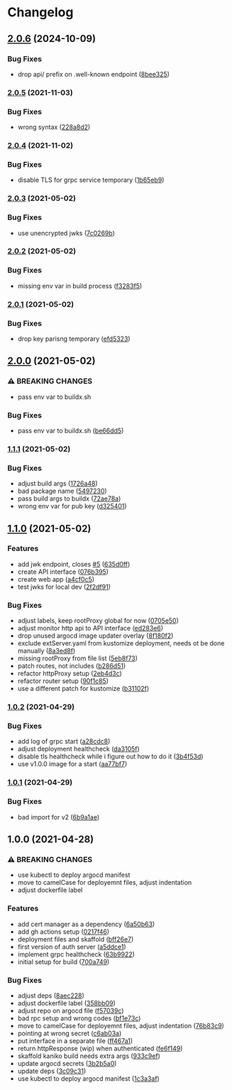 # Changelog

## [2.0.6](https://github.com/shipperizer/fluffy-octo-telegram/compare/v2.0.5...v2.0.6) (2024-10-09)


### Bug Fixes

* drop api/ prefix on .well-known endpoint ([8bee325](https://github.com/shipperizer/fluffy-octo-telegram/commit/8bee325d5286ebf62866227eeab2479a56bccf6b))

### [2.0.5](https://www.github.com/shipperizer/fluffy-octo-telegram/compare/v2.0.4...v2.0.5) (2021-11-03)


### Bug Fixes

* wrong syntax ([228a8d2](https://www.github.com/shipperizer/fluffy-octo-telegram/commit/228a8d2274b5210a9395a9d6bf30a74cdfd56ba9))

### [2.0.4](https://www.github.com/shipperizer/fluffy-octo-telegram/compare/v2.0.3...v2.0.4) (2021-11-02)


### Bug Fixes

* disable TLS for grpc service temporary ([1b65eb9](https://www.github.com/shipperizer/fluffy-octo-telegram/commit/1b65eb9cc5aa1b959f6c905e4bdc641a47a2dbae))

### [2.0.3](https://www.github.com/shipperizer/fluffy-octo-telegram/compare/v2.0.2...v2.0.3) (2021-05-02)


### Bug Fixes

* use unencrypted jwks ([7c0269b](https://www.github.com/shipperizer/fluffy-octo-telegram/commit/7c0269b171a978b39ad0ed8ac3340a95523b1aad))

### [2.0.2](https://www.github.com/shipperizer/fluffy-octo-telegram/compare/v2.0.1...v2.0.2) (2021-05-02)


### Bug Fixes

* missing env var in build process ([f3283f5](https://www.github.com/shipperizer/fluffy-octo-telegram/commit/f3283f544dd097718cb2da5ce758c9ceb4201889))

### [2.0.1](https://www.github.com/shipperizer/fluffy-octo-telegram/compare/v2.0.0...v2.0.1) (2021-05-02)


### Bug Fixes

* drop key parisng temporary ([efd5323](https://www.github.com/shipperizer/fluffy-octo-telegram/commit/efd53232954078ad529ef607d5577e42985cd64c))

## [2.0.0](https://www.github.com/shipperizer/fluffy-octo-telegram/compare/v1.1.1...v2.0.0) (2021-05-02)


### ⚠ BREAKING CHANGES

* pass env var to buildx.sh

### Bug Fixes

* pass env var to buildx.sh ([be66dd5](https://www.github.com/shipperizer/fluffy-octo-telegram/commit/be66dd500bbdea4f0d35ab24eec78e0ab99c1967))

### [1.1.1](https://www.github.com/shipperizer/fluffy-octo-telegram/compare/v1.1.0...v1.1.1) (2021-05-02)


### Bug Fixes

* adjust build args ([1726a48](https://www.github.com/shipperizer/fluffy-octo-telegram/commit/1726a4834bf1156a3b281ef53b18b62d2f08c5f3))
* bad package name ([5497230](https://www.github.com/shipperizer/fluffy-octo-telegram/commit/54972300f70498f9337f9598bca102c9c59963c7))
* pass build args to buildx ([72ae78a](https://www.github.com/shipperizer/fluffy-octo-telegram/commit/72ae78a395cfd1d58ba36a8e2d16f57211444ed2))
* wrong env var for pub key ([d325401](https://www.github.com/shipperizer/fluffy-octo-telegram/commit/d325401c2e43d9f5bad072f8dae05d4a6a52fedb))

## [1.1.0](https://www.github.com/shipperizer/fluffy-octo-telegram/compare/v1.0.2...v1.1.0) (2021-05-02)


### Features

* add jwk endpoint, closes [#5](https://www.github.com/shipperizer/fluffy-octo-telegram/issues/5) ([635d0ff](https://www.github.com/shipperizer/fluffy-octo-telegram/commit/635d0ff72707602c3c6927b2f7e0541dad6fa8ec))
* create API interface ([076b395](https://www.github.com/shipperizer/fluffy-octo-telegram/commit/076b395e56bf58661685a3b017567fda7418e7d7))
* create web app ([a4cf0c5](https://www.github.com/shipperizer/fluffy-octo-telegram/commit/a4cf0c56125683e5fdb9a34e06ce96aa0a5f138f))
* test jwks for local dev ([2f2df91](https://www.github.com/shipperizer/fluffy-octo-telegram/commit/2f2df9121c7c2147472e97ef5b3191a2aa810150))


### Bug Fixes

* adjust labels, keep rootProxy global for now ([0705e50](https://www.github.com/shipperizer/fluffy-octo-telegram/commit/0705e508a8dcc5f9e701d449891c91fe8c5cba49))
* adjust monitor http api to API interface ([ed283e6](https://www.github.com/shipperizer/fluffy-octo-telegram/commit/ed283e68e35fb43d4a283107855ddf0bfc4b6c86))
* drop unused argocd image updater overlay ([8f180f2](https://www.github.com/shipperizer/fluffy-octo-telegram/commit/8f180f27574b6da4d6ecf8e20d9873c26145db21))
* exclude extServer.yaml from kustomize deployment, needs ot be done manually ([8a3ed8f](https://www.github.com/shipperizer/fluffy-octo-telegram/commit/8a3ed8f72d6b02122f364711e0e9e8040c2535f9))
* missing rootProxy from file list ([5eb8f73](https://www.github.com/shipperizer/fluffy-octo-telegram/commit/5eb8f73d8126a9f2d37b708a9faca1bdffd46f8f))
* patch routes, not includes ([b286d51](https://www.github.com/shipperizer/fluffy-octo-telegram/commit/b286d51b3b672b90adf0088fd26bcd9859849674))
* refactor httpProxy setup ([2eb4d3c](https://www.github.com/shipperizer/fluffy-octo-telegram/commit/2eb4d3c2fc3ce9881ba24d7b195c5a2cce455564))
* refactor router setup ([90f1c85](https://www.github.com/shipperizer/fluffy-octo-telegram/commit/90f1c85b0df3c77251571195ed2793d1643470da))
* use a different patch for kustomize ([b31102f](https://www.github.com/shipperizer/fluffy-octo-telegram/commit/b31102fcfb9ba7f6c34503d2af5fff68a6b2742d))

### [1.0.2](https://www.github.com/shipperizer/fluffy-octo-telegram/compare/v1.0.1...v1.0.2) (2021-04-29)


### Bug Fixes

* add log of grpc start ([a28cdc8](https://www.github.com/shipperizer/fluffy-octo-telegram/commit/a28cdc8f3f13a8f429be2fad733a4f40dfbd2bfa))
* adjust deployment healthcheck ([da3105f](https://www.github.com/shipperizer/fluffy-octo-telegram/commit/da3105f91ba391e7f8f7f863989f1274b19fae9b))
* disable tls healthcheck while i figure out how to do it ([3b4f53d](https://www.github.com/shipperizer/fluffy-octo-telegram/commit/3b4f53dc08f0254ba676d933bf410178fdfffff9))
* use v1.0.0 image for a start ([aa77bf7](https://www.github.com/shipperizer/fluffy-octo-telegram/commit/aa77bf78741072ac1d8551f84bd40c0ac8915726))

### [1.0.1](https://www.github.com/shipperizer/fluffy-octo-telegram/compare/v1.0.0...v1.0.1) (2021-04-29)


### Bug Fixes

* bad import for v2 ([6b9a1ae](https://www.github.com/shipperizer/fluffy-octo-telegram/commit/6b9a1aeb0d6b3720e4038a671be35fba0d600faf))

## 1.0.0 (2021-04-28)


### ⚠ BREAKING CHANGES

* use kubectl to deploy argocd manifest
* move to camelCase for deployemnt files, adjust indentation
* adjust dockerfile label

### Features

* add cert manager as a dependency ([6a50b63](https://www.github.com/shipperizer/fluffy-octo-telegram/commit/6a50b634d0fefe30328384e6cde144043e487305))
* add gh actions setup ([0217f46](https://www.github.com/shipperizer/fluffy-octo-telegram/commit/0217f460e6645dc50c33ef6d1e61b07bfa6e72f2))
* deployment files and skaffold ([bff26e7](https://www.github.com/shipperizer/fluffy-octo-telegram/commit/bff26e7f67d409d82a0ae8b588cc9756709b71c1))
* first version of auth server ([a5ddce1](https://www.github.com/shipperizer/fluffy-octo-telegram/commit/a5ddce1a25d072f28a888332ff3070b36e7bed96))
* implement grpc healthcheck ([63b9922](https://www.github.com/shipperizer/fluffy-octo-telegram/commit/63b9922a10e5cedce5f6adf5bd75409f1d44ef1f))
* initial setup for build ([700a749](https://www.github.com/shipperizer/fluffy-octo-telegram/commit/700a7491a21ff3e6018d876ee34a6d87fc00716e))


### Bug Fixes

* adjust deps ([8aec228](https://www.github.com/shipperizer/fluffy-octo-telegram/commit/8aec228fddce58a50cc999550239247687dce10c))
* adjust dockerfile label ([358bb09](https://www.github.com/shipperizer/fluffy-octo-telegram/commit/358bb09c23dce62875237208ab818383e9606182))
* adjust repo on argocd file ([f57039c](https://www.github.com/shipperizer/fluffy-octo-telegram/commit/f57039ca2e06f1f44632e01ff9534d529f4bc44f))
* bad rpc setup and wrong codes ([bf1e73c](https://www.github.com/shipperizer/fluffy-octo-telegram/commit/bf1e73c186e5acb9d718b88fb2b69d37523b4511))
* move to camelCase for deployemnt files, adjust indentation ([76b83c9](https://www.github.com/shipperizer/fluffy-octo-telegram/commit/76b83c99975a0a66bb18e4fba7e1587763180f0e))
* pointing at wrong secret ([c6ab03a](https://www.github.com/shipperizer/fluffy-octo-telegram/commit/c6ab03acc3e472863a7001dfd7153a67469cef9d))
* put interface in a separate file ([ff467a1](https://www.github.com/shipperizer/fluffy-octo-telegram/commit/ff467a1aa26bb0d0f92c84e642769249bf35cfb8))
* return httpResponse (wip) when authenticated ([fe6f149](https://www.github.com/shipperizer/fluffy-octo-telegram/commit/fe6f149f5b5333d62e8cea95c5b61aeb8e2737ae))
* skaffold kaniko build needs extra args ([933c9ef](https://www.github.com/shipperizer/fluffy-octo-telegram/commit/933c9ef4ff542ad890799eb67ecdac0f155b14a2))
* update argocd secrets ([3b2b5a0](https://www.github.com/shipperizer/fluffy-octo-telegram/commit/3b2b5a072585cba32d8f736c1acacc93933a9396))
* update deps ([3c09c31](https://www.github.com/shipperizer/fluffy-octo-telegram/commit/3c09c31a2a45c7225d919880d5535f9dd8933de1))
* use kubectl to deploy argocd manifest ([1c3a3af](https://www.github.com/shipperizer/fluffy-octo-telegram/commit/1c3a3aff37747cd19f6fe2a21cd08f50c0e68a32))

